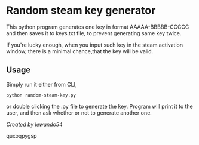 # Random steam key generator

This python program generates one key in format AAAAA-BBBBB-CCCCC and then saves it to keys.txt file, to prevent generating same key twice.

If you're lucky enough, when you input such key in the steam activation window, there is a minimal chance,that the key will be valid.

## Usage

Simply run it either from CLI, 
```
python random-steam-key.py
```
or double clicking the .py file to generate the key. Program will print it to the user, and then ask whether or not to generate another one.

*Created by lewando54*

quxoqpygsp